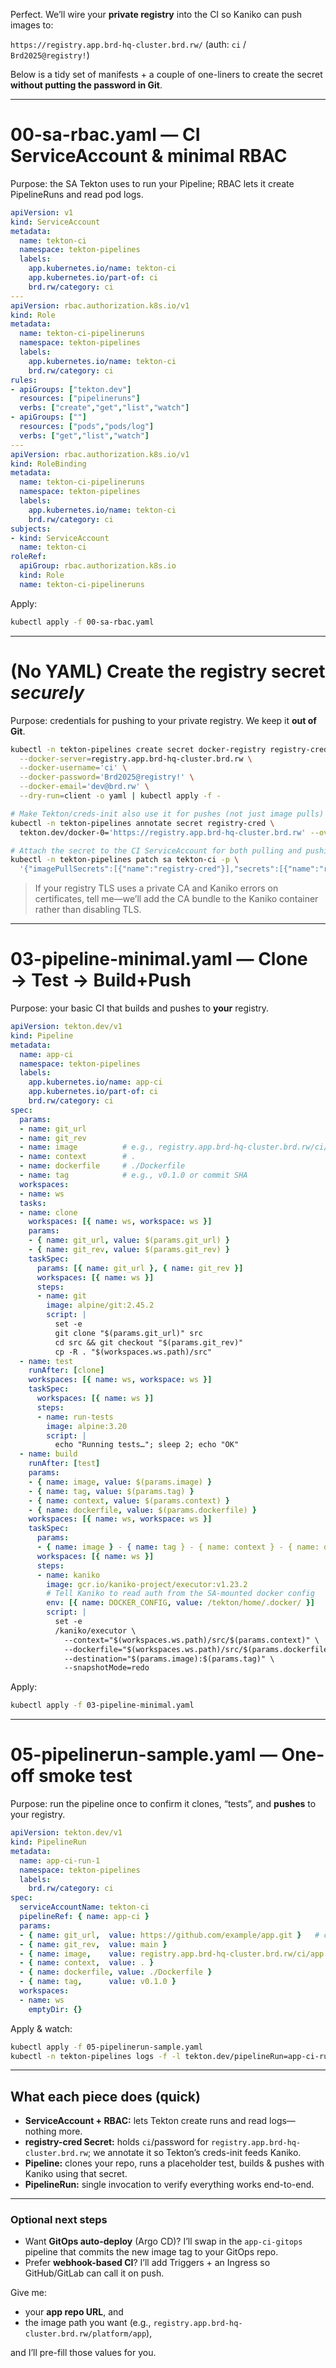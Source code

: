 Perfect. We’ll wire your **private registry** into the CI so Kaniko can push images to:

`https://registry.app.brd-hq-cluster.brd.rw/`
(auth: `ci` / `Brd2025@registry!`)

Below is a tidy set of manifests + a couple of one-liners to create the secret **without putting the password in Git**.

---

# 00-sa-rbac.yaml — CI ServiceAccount & minimal RBAC

Purpose: the SA Tekton uses to run your Pipeline; RBAC lets it create PipelineRuns and read pod logs.

```yaml
apiVersion: v1
kind: ServiceAccount
metadata:
  name: tekton-ci
  namespace: tekton-pipelines
  labels:
    app.kubernetes.io/name: tekton-ci
    app.kubernetes.io/part-of: ci
    brd.rw/category: ci
---
apiVersion: rbac.authorization.k8s.io/v1
kind: Role
metadata:
  name: tekton-ci-pipelineruns
  namespace: tekton-pipelines
  labels:
    app.kubernetes.io/name: tekton-ci
    brd.rw/category: ci
rules:
- apiGroups: ["tekton.dev"]
  resources: ["pipelineruns"]
  verbs: ["create","get","list","watch"]
- apiGroups: [""]
  resources: ["pods","pods/log"]
  verbs: ["get","list","watch"]
---
apiVersion: rbac.authorization.k8s.io/v1
kind: RoleBinding
metadata:
  name: tekton-ci-pipelineruns
  namespace: tekton-pipelines
  labels:
    app.kubernetes.io/name: tekton-ci
    brd.rw/category: ci
subjects:
- kind: ServiceAccount
  name: tekton-ci
roleRef:
  apiGroup: rbac.authorization.k8s.io
  kind: Role
  name: tekton-ci-pipelineruns
```

Apply:

```bash
kubectl apply -f 00-sa-rbac.yaml
```

---

# (No YAML) Create the **registry secret** *securely*

Purpose: credentials for pushing to your private registry. We keep it **out of Git**.

```bash
kubectl -n tekton-pipelines create secret docker-registry registry-cred \
  --docker-server=registry.app.brd-hq-cluster.brd.rw \
  --docker-username='ci' \
  --docker-password='Brd2025@registry!' \
  --docker-email='dev@brd.rw' \
  --dry-run=client -o yaml | kubectl apply -f -

# Make Tekton/creds-init also use it for pushes (not just image pulls)
kubectl -n tekton-pipelines annotate secret registry-cred \
  tekton.dev/docker-0='https://registry.app.brd-hq-cluster.brd.rw' --overwrite

# Attach the secret to the CI ServiceAccount for both pulling and pushing
kubectl -n tekton-pipelines patch sa tekton-ci -p \
  '{"imagePullSecrets":[{"name":"registry-cred"}],"secrets":[{"name":"registry-cred"}]}'
```

> If your registry TLS uses a private CA and Kaniko errors on certificates, tell me—we’ll add the CA bundle to the Kaniko container rather than disabling TLS.

---

# 03-pipeline-minimal.yaml — Clone → Test → Build+Push

Purpose: your basic CI that builds and pushes to **your** registry.

```yaml
apiVersion: tekton.dev/v1
kind: Pipeline
metadata:
  name: app-ci
  namespace: tekton-pipelines
  labels:
    app.kubernetes.io/name: app-ci
    app.kubernetes.io/part-of: ci
    brd.rw/category: ci
spec:
  params:
  - name: git_url
  - name: git_rev
  - name: image          # e.g., registry.app.brd-hq-cluster.brd.rw/ci/app
  - name: context        # .
  - name: dockerfile     # ./Dockerfile
  - name: tag            # e.g., v0.1.0 or commit SHA
  workspaces:
  - name: ws
  tasks:
  - name: clone
    workspaces: [{ name: ws, workspace: ws }]
    params:
    - { name: git_url, value: $(params.git_url) }
    - { name: git_rev, value: $(params.git_rev) }
    taskSpec:
      params: [{ name: git_url }, { name: git_rev }]
      workspaces: [{ name: ws }]
      steps:
      - name: git
        image: alpine/git:2.45.2
        script: |
          set -e
          git clone "$(params.git_url)" src
          cd src && git checkout "$(params.git_rev)"
          cp -R . "$(workspaces.ws.path)/src"
  - name: test
    runAfter: [clone]
    workspaces: [{ name: ws, workspace: ws }]
    taskSpec:
      workspaces: [{ name: ws }]
      steps:
      - name: run-tests
        image: alpine:3.20
        script: |
          echo "Running tests…"; sleep 2; echo "OK"
  - name: build
    runAfter: [test]
    params:
    - { name: image, value: $(params.image) }
    - { name: tag, value: $(params.tag) }
    - { name: context, value: $(params.context) }
    - { name: dockerfile, value: $(params.dockerfile) }
    workspaces: [{ name: ws, workspace: ws }]
    taskSpec:
      params:
      - { name: image } - { name: tag } - { name: context } - { name: dockerfile }
      workspaces: [{ name: ws }]
      steps:
      - name: kaniko
        image: gcr.io/kaniko-project/executor:v1.23.2
        # Tell Kaniko to read auth from the SA-mounted docker config
        env: [{ name: DOCKER_CONFIG, value: /tekton/home/.docker/ }]
        script: |
          set -e
          /kaniko/executor \
            --context="$(workspaces.ws.path)/src/$(params.context)" \
            --dockerfile="$(workspaces.ws.path)/src/$(params.dockerfile)" \
            --destination="$(params.image):$(params.tag)" \
            --snapshotMode=redo
```

Apply:

```bash
kubectl apply -f 03-pipeline-minimal.yaml
```

---

# 05-pipelinerun-sample.yaml — One-off smoke test

Purpose: run the pipeline once to confirm it clones, “tests”, and **pushes** to your registry.

```yaml
apiVersion: tekton.dev/v1
kind: PipelineRun
metadata:
  name: app-ci-run-1
  namespace: tekton-pipelines
  labels:
    brd.rw/category: ci
spec:
  serviceAccountName: tekton-ci
  pipelineRef: { name: app-ci }
  params:
  - { name: git_url,  value: https://github.com/example/app.git }   # change
  - { name: git_rev,  value: main }
  - { name: image,    value: registry.app.brd-hq-cluster.brd.rw/ci/app }  # <— your registry
  - { name: context,  value: . }
  - { name: dockerfile, value: ./Dockerfile }
  - { name: tag,      value: v0.1.0 }
  workspaces:
  - name: ws
    emptyDir: {}
```

Apply & watch:

```bash
kubectl apply -f 05-pipelinerun-sample.yaml
kubectl -n tekton-pipelines logs -f -l tekton.dev/pipelineRun=app-ci-run-1 --all-containers
```

---

## What each piece does (quick)

* **ServiceAccount + RBAC:** lets Tekton create runs and read logs—nothing more.
* **registry-cred Secret:** holds `ci`/password for `registry.app.brd-hq-cluster.brd.rw`; we annotate it so Tekton’s creds-init feeds Kaniko.
* **Pipeline:** clones your repo, runs a placeholder test, builds & pushes with Kaniko using that secret.
* **PipelineRun:** single invocation to verify everything works end-to-end.

---

### Optional next steps

* Want **GitOps auto-deploy** (Argo CD)? I’ll swap in the `app-ci-gitops` pipeline that commits the new image tag to your GitOps repo.
* Prefer **webhook-based CI**? I’ll add Triggers + an Ingress so GitHub/GitLab can call it on push.

Give me:

* your **app repo URL**, and
* the image path you want (e.g., `registry.app.brd-hq-cluster.brd.rw/platform/app`),

and I’ll pre-fill those values for you.
